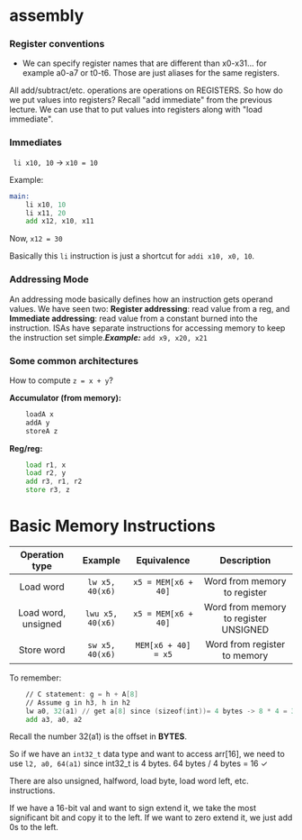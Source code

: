 # assembly

### Register conventions
- We can specify register names that are different than x0-x31... for example a0-a7 or t0-t6. Those are just aliases for the same registers.

All add/subtract/etc. operations are operations on REGISTERS. So how do we put values into registers? Recall "add immediate" from the previous lecture. We can use that to put values into registers along with "load immediate". 

### Immediates
` li x10, 10` $\rightarrow$ `x10 = 10`

Example:
```asm
main:
    li x10, 10
    li x11, 20
    add x12, x10, x11
```
Now, `x12 = 30`

Basically this `li` instruction is just a shortcut for `addi x10, x0, 10`.

### Addressing Mode
An addressing mode basically defines how an instruction gets operand values. We have seen two: **Register addressing**: read value from a reg, and **Immediate addressing**: read value from a constant burned into the instruction. ISAs have separate instructions for accessing memory to keep the instruction set simple.***Example:*** `add x9, x20, x21`


### Some common architectures
How to compute `z = x + y`?

**Accumulator (from memory):**
```asm
    loadA x
    addA y
    storeA z
```

**Reg/reg:**
```asm
    load r1, x
    load r2, y
    add r3, r1, r2
    store r3, z
```

# Basic Memory Instructions
| Operation type | Example | Equivalence | Description |
|:--------:|:--------:|:--------:|:--------:|
| Load word | `lw x5, 40(x6)` | `x5 = MEM[x6 + 40]` | Word from memory to register |
| Load word, unsigned | `lwu x5, 40(x6)` | `x5 = MEM[x6 + 40]` | Word from memory to register UNSIGNED|
| Store word | `sw x5, 40(x6)` | `MEM[x6 + 40] = x5` | Word from register to memory |

To remember:
```asm
    // C statement: g = h + A[8]
    // Assume g in h3, h in h2
    lw a0, 32(a1) // get a[8] since (sizeof(int))= 4 bytes -> 8 * 4 = 32 bytes
    add a3, a0, a2
```
Recall the number 32(a1) is the offset in **BYTES**.

So if we have an `int32_t` data type and want to access arr[16], we need to use `l2, a0, 64(a1)` since int32_t is 4 bytes. 64 bytes / 4 bytes = 16 $\checkmark$

There are also unsigned, halfword, load byte, load word left, etc. instructions.

If we have a 16-bit val and want to sign extend it, we take the most significant bit and copy it to the left. If we want to zero extend it, we just add 0s to the left.


